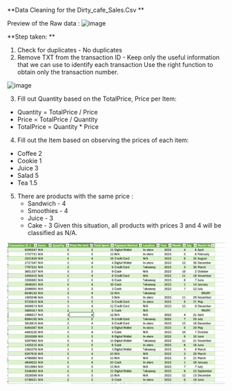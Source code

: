 **Data Cleaning for the Dirty_cafe_Sales.Csv 
**

Preview of the Raw data : 
<img width="1283" alt="image" src="https://github.com/user-attachments/assets/c5e8a377-e81f-4736-82ec-8d33468d5eca" />

**Step taken: **

1. Check for duplicates - No duplicates
2. Remove TXT from the transaction ID - Keep only the useful information that we can use to identify each transaction
   Use the right function to obtain only the transaction number.
<img width="1120" alt="image" src="https://github.com/user-attachments/assets/bcd8cafc-0700-49a3-93ad-4a324dbac9dd" />

3. Fill out Quantity based on the TotalPrice, Price per Item:
   
  - Quantity =  TotalPrice / Price
  - Price = TotalPrice / Quantity
  - TotalPrice = Quantity * Price

4. Fill out the Item based on observing the prices of each item:

- Coffee	2
- Cookie	1
- Juice	3
- Salad	5
- Tea	1.5

5. There are products with the same price :
   - Sandwich - 4
   - Smoothies - 4
   - Juice - 3 
   - Cake - 3
Given this situation, all products with prices 3 and 4 will be classified as N/A.

![alt text](image.png) 
